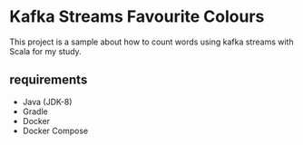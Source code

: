 # Kafka Streams Favourite Colours #

This project is a sample about how to count words using kafka streams with Scala for my study.

## requirements ##
- Java (JDK-8)
- Gradle
- Docker
- Docker Compose


